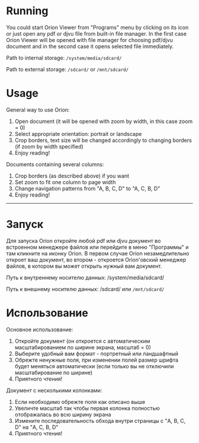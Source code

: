 # Running #

You could start Orion Viewer from "Programs" menu by clicking on its icon or just open any pdf or djvu file from built-in file manager. In the first case Orion Viewer will be opened with file manager for choosing pdf/djvu document and in the second case it opens selected file immediately.

Path to internal storage: `/system/media/sdcard/ `

Path to external storage: `/sdcard/` or `/mnt/sdcard/`

# Usage #
General way to use Orion:
  1. Open document (it will be opened with zoom by width, in this case zoom = 0)
  1. Select appropriate orientation: portrait or landscape
  1. Crop borders, text size will be changed accordingly to changing borders (if zoom by width specified)
  1. Enjoy reading!

Documents containing several columns:
  1. Crop borders (as described above) if you want
  1. Set zoom to fit one column to page width
  1. Change navigation patterns from "A, B, C, D" to "A, C, B, D"
  1. Enjoy reading!


---


# Запуск #

Для запуска Orion откройте любой pdf или djvu документ во встроенном менеджере файлов или перейдите в меню "Программы" и там кликните на иконку Orion. В первом случае Orion незамедлительно откроет ваш документ, во втором - откроется Orion'овский менеджер файлов, в котором вы может открыть нужный вам документ.

Путь к внутреннему носителю данных: /system/media/sdcard/

Путь к внешнему носителю данных: /sdcard/ или `/mnt/sdcard/`

# Использование #

Основное использование:
  1. Откройте документ (он откроется с автоматическим масштабированием по ширине экрана, масштаб = 0)
  1. Выберите удобный вам формат - портретный или ландшафтный
  1. Обрежте ненужные поля, при изменении полей размер шрифта будет меняться автоматически (если только вы не отключили масштабирование по ширине)
  1. Приятного чтения!

Документ с несколькими колонками:
  1. Если необходимо обрежте поля как описано выше
  1. Увеличте масштаб так чтобы первая колонка полностью отображалась во всю ширину экрана
  1. Измените последовательность обхода внутри страницы с "A, B, C, D" на "A, C, B, D"
  1. Приятного чтения!